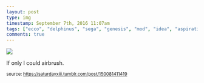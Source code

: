 ```yaml
---
layout: post
type: img
timestamp: September 7th, 2016 11:07am
tags: ["ecco", "delphinus", "sega", "genesis", "mod", "idea", "aspiration", "controllers", "art"]
comments: true
---
```

<img src="https://saturdayxiii.github.io/media/150081411419.png"/>

If only I could airbrush.
 
  
<small>source: https://saturdayxiii.tumblr.com/post/150081411419</small>